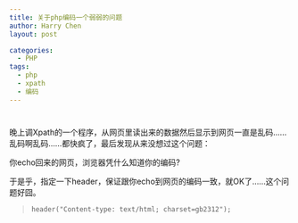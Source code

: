 ```yaml
---
title: 关于php编码一个弱弱的问题
author: Harry Chen
layout: post

categories:
  - PHP
tags:
  - php
  - xpath
  - 编码
---
```

# 

晚上调Xpath的一个程序，从网页里读出来的数据然后显示到网页一直是乱码……乱码啊乱码……都快疯了，最后发现从来没想过这个问题：

你echo回来的网页，浏览器凭什么知道你的编码?

于是乎，指定一下header，保证跟你echo到网页的编码一致，就OK了……这个问题好囧。

>
>     header("Content-type: text/html; charset=gb2312");
